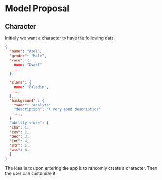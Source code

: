 # Model Proposal


## Character

Initially we want a character to have the following data

```json
{
  "name": "Axel",
  "gender": "Male",
  "race": {
    name: "Dwarf"
    ...
  },

  "class": {
    name: "Paladin",
    ...
  },
  "background" : {
    "name": "Acolyte"
    "description": "A very good description"
    ...,
  }
  "ability_score": {
  "cha": 1,
  "con": 2,
  "dex": 3,
  "int": 4,
  "str": 5,
  "wis": 6,
  }
}
```

The idea is to upon entering the app is to randomly create a character. Then the user can customize it. 


